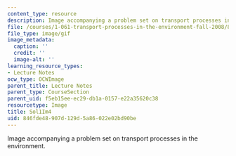 ```yaml
---
content_type: resource
description: Image accompanying a problem set on transport processes in the environment.
file: /courses/1-061-transport-processes-in-the-environment-fall-2008/846fde48907d129d5a86022e02bd90be_Sol1Im4.gif
file_type: image/gif
image_metadata:
  caption: ''
  credit: ''
  image-alt: ''
learning_resource_types:
- Lecture Notes
ocw_type: OCWImage
parent_title: Lecture Notes
parent_type: CourseSection
parent_uid: f5eb15ee-ec29-db1a-0157-e22a35620c38
resourcetype: Image
title: Sol1Im4
uid: 846fde48-907d-129d-5a86-022e02bd90be
---
```

Image accompanying a problem set on transport processes in the environment.


